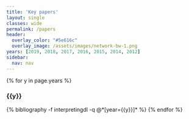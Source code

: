 ```yaml
---
title: 'Key papers'
layout: single
classes: wide
permalink: /papers
header:
  overlay_color: "#5e616c"
  overlay_image: /assets/images/network-bw-1.png
years: [2019, 2018, 2017, 2016, 2015, 2014, 2012]
sidebar:
  nav: nav
---
```

{% for y in page.years %}
  <h3  id="{{y}}" class="pubyear">{{y}}</h3>
  {% bibliography -f interpretingdl -q @*[year={{y}}]* %}
{% endfor %}
